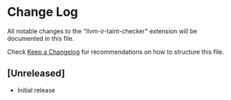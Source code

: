 # Change Log

All notable changes to the "llvm-ir-taint-checker" extension will be documented in this file.

Check [Keep a Changelog](http://keepachangelog.com/) for recommendations on how to structure this file.

## [Unreleased]

- Initial release